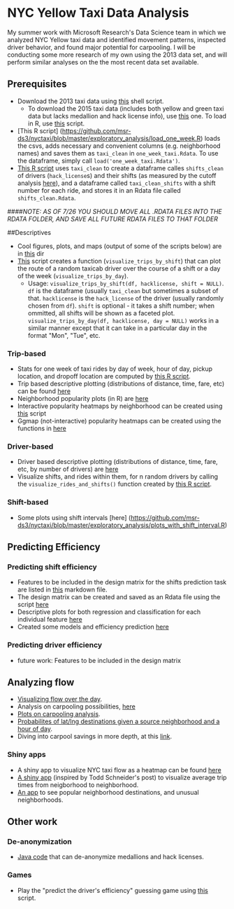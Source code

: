 # NYC Yellow Taxi Data Analysis 
My summer work with Microsoft Research's Data Science team in which we analyzed NYC Yellow taxi data and identified movement patterns, inspected driver behavior, and found major potential for carpooling. I will be conducting some more research of my own using the 2013 data set, and will perform similar analyses on the the most recent data set available. 
## Prerequisites
* Download the 2013 taxi data using [this](https://github.com/msr-ds3/nyctaxi/blob/master/exploratory_analysis/download_original_taxidata_2013.sh) shell script.
    * To download the 2015 taxi data (includes both yellow and green taxi data but lacks medallion and hack license info), use [this](https://github.com/msr-ds3/nyctaxi/blob/master/download_taxidata.sh) one. To load in R, use [this](https://github.com/msr-ds3/nyctaxi/blob/master/load_taxi_data.R) script.
* [This R script] (https://github.com/msr-ds3/nyctaxi/blob/master/exploratory_analysis/load_one_week.R) loads the csvs, adds necessary and convenient columns (e.g. neighborhood names) and saves them as `taxi_clean` in `one_week_taxi.Rdata`. To use the dataframe, simply call `load('one_week_taxi.Rdata')`. 
* [This R script](https://github.com/msr-ds3/nyctaxi/blob/master/exploratory_analysis/shifts_intervals.R) uses `taxi_clean` to create a dataframe calles `shifts_clean` of drivers (`hack_license`s) and their shifts (as measured by the cutoff analysis [here](https://github.com/msr-ds3/nyctaxi/blob/master/exploratory_analysis/downtime_cutoff_analysis.R)), and  a dataframe called `taxi_clean_shifts` with a shift number for each ride, and stores it in an Rdata file called `shifts_clean.Rdata`. 

####*NOTE: AS OF 7/26 YOU SHOULD MOVE ALL .RDATA FILES INTO THE RDATA FOLDER, AND SAVE ALL FUTURE RDATA FILES TO THAT FOLDER*

##Descriptives
* Cool figures, plots, and maps (output of some of the scripts below) are in [this](https://github.com/msr-ds3/nyctaxi/tree/master/figures) dir
* [This](https://github.com/msr-ds3/nyctaxi/blob/master/exploratory_analysis/map_visualization_functions.R) script creates a function (``visualize_trips_by_shift``) that can plot the route of a random taxicab driver over the course of a shift or a day of the week (``visualize_trips_by_day``).
    * Usage: ``visualize_trips_by_shift(df, hacklicense, shift = NULL)``. `df` is the dataframe (usually `taxi_clean` but sometimes a subset of that. `hacklicense` is the `hack_license` of the driver (usually randomly chosen from `df`). `shift` is optional - it takes a shift number; when ommitted, all shifts will be shown as a faceted plot. ``visualize_trips_by_day(df, hacklicense, day = NULL)`` works in a similar manner except that it can take in a particular day in the format "Mon", "Tue", etc. 

### Trip-based
* Stats for one week of taxi rides by day of week, hour of day, pickup location, and dropoff location are computed by [this R script](https://github.com/msr-ds3/nyctaxi/blob/master/exploratory_analysis/one_week_analysis.R).
* Trip based descriptive plotting (distributions of distance, time, fare, etc) can be found [here](https://github.com/msr-ds3/nyctaxi/blob/master/exploratory_analysis/trips_based_Descriptives.R)
* Neighborhood popularity plots (in R) are [here](https://github.com/msr-ds3/nyctaxi/blob/master/exploratory_analysis/one_week_neighborhood_popularity.R)
* Interactive popularity heatmaps by neighborhood can be created using [this](https://github.com/msr-ds3/nyctaxi/blob/master/exploratory_analysis/popularity_heatmaps.R) script 
* Ggmap (not-interactive) popularity heatmaps can be created using the functions in [here](https://github.com/msr-ds3/nyctaxi/blob/master/exploratory_analysis/ggheatmaps.R)

### Driver-based
* Driver based descriptive plotting (distributions of distance, time, fare, etc, by number of drivers) are [here](https://github.com/msr-ds3/nyctaxi/blob/master/exploratory_analysis/driver_Descriptives.R)
* Visualize shifts, and rides within them, for n random drivers by calling the `visualize_rides_and_shifts()` function created by [this R script](https://github.com/msr-ds3/nyctaxi/blob/master/exploratory_analysis/rides_and_shifts_visualization.R).

### Shift-based
* Some plots using shift intervals [here] (https://github.com/msr-ds3/nyctaxi/blob/master/exploratory_analysis/plots_with_shift_interval.R)

## Predicting Efficiency
### Predicting shift efficiency
 * Features to be included in the design matrix for the shifts prediction task are listed in [this](https://github.com/msr-ds3/nyctaxi/blob/master/prediction_task/features.md) markdown file.
 * The design matrix can be created and saved as an Rdata file using the script [here](https://github.com/msr-ds3/nyctaxi/blob/master/prediction_task/shifts_design_matrix.R)
 * Descriptive plots for both regression and classification for each individual feature [here](https://github.com/msr-ds3/nyctaxi/blob/master/prediction_task/shift_feature_plots.R)
 * Created some models and efficiency prediction [here](https://github.com/msr-ds3/nyctaxi/blob/master/prediction_task/predictions.R)
 
### Predicting driver efficiency
 * future work: Features to be included in the design matrix
 
## Analyzing flow
 * [Visualizing flow over the day](https://github.com/msr-ds3/nyctaxi/blob/master/flow/flow_analysis.R).
 * Analysis on carpooling possibilities, [here](https://github.com/msr-ds3/nyctaxi/blob/master/flow/carpool_analysis.R)
 * [Plots on carpooling analysis](https://github.com/msr-ds3/nyctaxi/blob/master/flow/carpool_plots.R).
 * [Probabilites of lat/lng destinations given a source neighborhood and a hour of day](https://github.com/msr-ds3/nyctaxi/blob/master/flow/distribution_of_destinations.R).
 * Diving into carpool savings in more depth, at this [link](https://github.com/msr-ds3/nyctaxi/blob/master/flow/carpool_savings.R).
 
### Shiny apps
 * A shiny app to visualize NYC taxi flow as a heatmap can be found [here](https://github.com/msr-ds3/nyctaxi/tree/master/heatmap_app)
 * [A shiny app](https://github.com/msr-ds3/nyctaxi/tree/master/avg_trip_time_app) (inspired by Todd Schneider's post) to visualize average trip times from neigborhood to neighborhood.
 * [An app](https://github.com/msr-ds3/nyctaxi/tree/master/destination_probability) to see popular neighborhood destinations, and unusual neighborhoods.

## Other work
### De-anonymization
* [Java code](https://github.com/msr-ds3/nyctaxi/tree/master/deanonymization) that can de-anonymize medallions and hack licenses.

### Games
* Play the "predict the driver's efficiency" guessing game using [this](https://github.com/msr-ds3/nyctaxi/blob/master/exploratory_analysis/efficiency_guessing_game.R) script.
 

